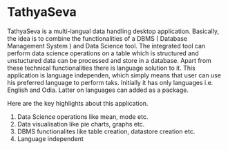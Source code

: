 # TathyaSeva

TathyaSeva is a multi-langual data handling desktop application. Basically, the idea is to combine the functionalities of a DBMS ( Database Management System ) and Data Science tool. The integrated tool can perform data science operations on a table which is structured and unstuctured data can be processed and store in a database. Apart from these technical functionalities there is language solution to it. This application is language independen, which simply means that user can use his preferred language to perform taks. Initially it has only languages i.e. English and Odia. Latter on languages can added as a package. 

Here are the key highlights about this application. 
1. Data Science operations like mean, mode etc.
2. Data visualisation like pie charts, graphs etc.
3. DBMS functionalites like table creation, datastore creation etc.
4. Language independent 
